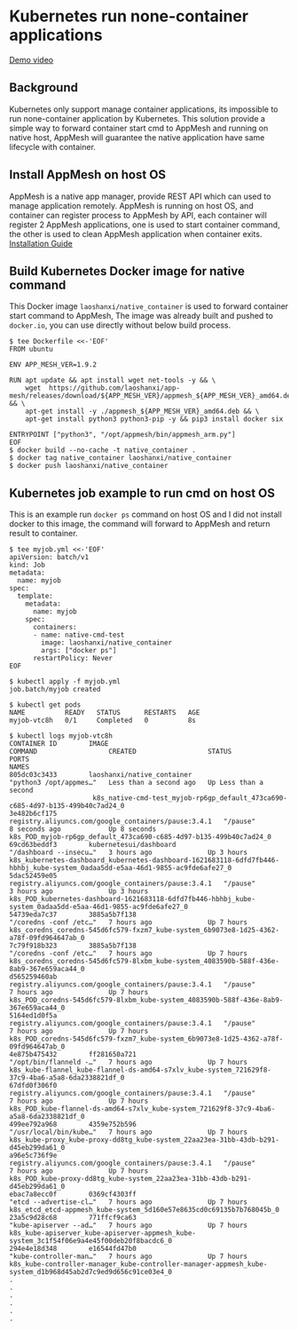 # Kubernetes run none-container applications
[Demo video](https://asciinema.org/a/685tfnMjbnxjTB1sKbqs5Qv99)

## Background
Kubernetes only support manage container applications, its impossible to run none-container application by Kubernetes.
This solution provide a simple way to forward container start cmd to AppMesh and running on native host, AppMesh will guarantee the native application have same lifecycle with container.


## Install AppMesh on host OS
AppMesh is a native app manager, provide REST API which can used to manage application remotely. AppMesh is running on host OS, and container can register process to AppMesh by API, each container will register 2 AppMesh applications, one is used to start container command, the other is used to clean AppMesh application when container exits.
[Installation Guide](https://app-mesh.readthedocs.io/en/latest/Install.html#native-installation)


## Build Kubernetes Docker image for native command
This Docker image `laoshanxi/native_container` is used to forward container start command to AppMesh, The image was already built and pushed to `docker.io`, you can use directly without below build process.
```shell
$ tee Dockerfile <<-'EOF'
FROM ubuntu

ENV APP_MESH_VER=1.9.2

RUN apt update && apt install wget net-tools -y && \
    wget  https://github.com/laoshanxi/app-mesh/releases/download/${APP_MESH_VER}/appmesh_${APP_MESH_VER}_amd64.deb && \
    apt-get install -y ./appmesh_${APP_MESH_VER}_amd64.deb && \
    apt-get install python3 python3-pip -y && pip3 install docker six

ENTRYPOINT ["python3", "/opt/appmesh/bin/appmesh_arm.py"]
EOF
$ docker build --no-cache -t native_container .
$ docker tag native_container laoshanxi/native_container
$ docker push laoshanxi/native_container
```

## Kubernetes job example to run cmd on host OS
This is an example run `docker ps` command on host OS and I did not install docker to this image, the command will forward to AppMesh and return result to container.
```shell
$ tee myjob.yml <<-'EOF'
apiVersion: batch/v1
kind: Job
metadata:
  name: myjob
spec:
  template:
    metadata:
      name: myjob
    spec:
      containers:
      - name: native-cmd-test
        image: laoshanxi/native_container
        args: ["docker ps"]
      restartPolicy: Never
EOF

$ kubectl apply -f myjob.yml 
job.batch/myjob created

$ kubectl get pods
NAME          READY   STATUS      RESTARTS   AGE
myjob-vtc8h   0/1     Completed   0          8s

$ kubectl logs myjob-vtc8h
CONTAINER ID        IMAGE                                                 COMMAND                  CREATED                  STATUS                  PORTS                                                                                                       NAMES
805dc03c3433        laoshanxi/native_container                            "python3 /opt/appmes…"   Less than a second ago   Up Less than a second 
                     k8s_native-cmd-test_myjob-rp6gp_default_473ca690-c685-4d97-b135-499b40c7ad24_0
3e482b6cf175        registry.aliyuncs.com/google_containers/pause:3.4.1   "/pause"                 8 seconds ago            Up 8 seconds                                                                                                                        k8s_POD_myjob-rp6gp_default_473ca690-c685-4d97-b135-499b40c7ad24_0
69cd63beddf3        kubernetesui/dashboard                                "/dashboard --insecu…"   3 hours ago              Up 3 hours                                                                                                                          k8s_kubernetes-dashboard_kubernetes-dashboard-1621683118-6dfd7fb446-hbhbj_kube-system_0adaa5dd-e5aa-46d1-9855-ac9fde6afe27_0
5dac52459e05        registry.aliyuncs.com/google_containers/pause:3.4.1   "/pause"                 3 hours ago              Up 3 hours                                                                                                                          k8s_POD_kubernetes-dashboard-1621683118-6dfd7fb446-hbhbj_kube-system_0adaa5dd-e5aa-46d1-9855-ac9fde6afe27_0
54739eda7c37        3885a5b7f138                                          "/coredns -conf /etc…"   7 hours ago              Up 7 hours                                                                                                                          k8s_coredns_coredns-545d6fc579-fxzm7_kube-system_6b9073e8-1d25-4362-a78f-09fd964647ab_0
7c79f918b323        3885a5b7f138                                          "/coredns -conf /etc…"   7 hours ago              Up 7 hours                                                                                                                          k8s_coredns_coredns-545d6fc579-8lxbm_kube-system_4083590b-588f-436e-8ab9-367e659aca44_0
d565259460ab        registry.aliyuncs.com/google_containers/pause:3.4.1   "/pause"                 7 hours ago              Up 7 hours                                                                                                                          k8s_POD_coredns-545d6fc579-8lxbm_kube-system_4083590b-588f-436e-8ab9-367e659aca44_0
5164ed1d0f5a        registry.aliyuncs.com/google_containers/pause:3.4.1   "/pause"                 7 hours ago              Up 7 hours                                                                                                                          k8s_POD_coredns-545d6fc579-fxzm7_kube-system_6b9073e8-1d25-4362-a78f-09fd964647ab_0
4e875b475432        ff281650a721                                          "/opt/bin/flanneld -…"   7 hours ago              Up 7 hours                                                                                                                          k8s_kube-flannel_kube-flannel-ds-amd64-s7xlv_kube-system_721629f8-37c9-4ba6-a5a8-6da2338821df_0
67dfd0f306f0        registry.aliyuncs.com/google_containers/pause:3.4.1   "/pause"                 7 hours ago              Up 7 hours                                                                                                                          k8s_POD_kube-flannel-ds-amd64-s7xlv_kube-system_721629f8-37c9-4ba6-a5a8-6da2338821df_0
499ee792a968        4359e752b596                                          "/usr/local/bin/kube…"   7 hours ago              Up 7 hours                                                                                                                          k8s_kube-proxy_kube-proxy-dd8tg_kube-system_22aa23ea-31bb-43db-b291-d45eb299da61_0
a96e5c736f9e        registry.aliyuncs.com/google_containers/pause:3.4.1   "/pause"                 7 hours ago              Up 7 hours                                                                                                                          k8s_POD_kube-proxy-dd8tg_kube-system_22aa23ea-31bb-43db-b291-d45eb299da61_0
ebac7a8ecc0f        0369cf4303ff                                          "etcd --advertise-cl…"   7 hours ago              Up 7 hours                                                                                                                          k8s_etcd_etcd-appmesh_kube-system_5d160e57e8635cd0c69135b7b768045b_0
23a5c9d28c68        771ffcf9ca63                                          "kube-apiserver --ad…"   7 hours ago              Up 7 hours                                                                                                                          k8s_kube-apiserver_kube-apiserver-appmesh_kube-system_3c1f54f06e9a4e45f00deb20f8bacdc6_0
294e4e18d348        e16544fd47b0                                          "kube-controller-man…"   7 hours ago              Up 7 hours                                                                                                                          k8s_kube-controller-manager_kube-controller-manager-appmesh_kube-system_d1b968d45ab2d7c9ed9d656c91ce03e4_0
.
.
.
.
.
.
```
